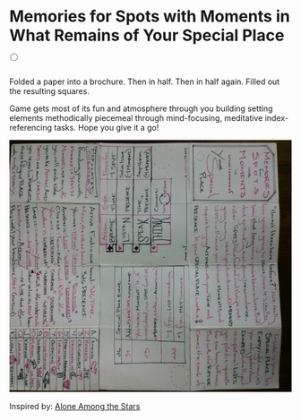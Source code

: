 # Memories for Spots with Moments in What Remains of Your Special Place ◌

Folded a paper into a brochure. Then in half. Then in half again. Filled out the resulting squares.

Game gets most of its fun and atmosphere through you building setting elements methodically piecemeal through mind-focusing, meditative index-referencing tasks. Hope you give it a go!

<p align="center">
        <img src ="https://github.com/2pid/Mem/raw/master/Making+Design/Store Page/fold-instruction-animated.gif" width="600" height="450"/>
</p>

Inspired by: [Alone Among the Stars](https://noroadhome.itch.io/alone-among-the-stars)
